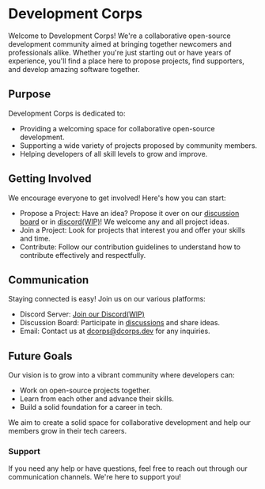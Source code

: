 # Development Corps

Welcome to Development Corps! We're a collaborative open-source development community aimed at bringing together newcomers and professionals alike. Whether you're just starting out or have years of experience, you'll find a place here to propose projects, find supporters, and develop amazing software together.

## Purpose

Development Corps is dedicated to:

- Providing a welcoming space for collaborative open-source development.
- Supporting a wide variety of projects proposed by community members.
- Helping developers of all skill levels to grow and improve.

## Getting Involved

We encourage everyone to get involved! Here's how you can start:

- Propose a Project: Have an idea? Propose it over on our [discussion board](https://github.com/orgs/Development-Corps/discussions) or in [discord(WIP)](#LinkToCome)! We welcome any and all project ideas.
- Join a Project: Look for projects that interest you and offer your skills and time.
- Contribute: Follow our contribution guidelines to understand how to contribute effectively and respectfully.

## Communication

Staying connected is easy! Join us on our various platforms:

- Discord Server: [Join our Discord(WIP)](#LinkToCome)
- Discussion Board: Participate in [discussions](https://github.com/orgs/Development-Corps/discussions) and share ideas.
- Email: Contact us at dcorps@dcorps.dev for any inquiries.


## Future Goals

Our vision is to grow into a vibrant community where developers can:

- Work on open-source projects together.
- Learn from each other and advance their skills.
- Build a solid foundation for a career in tech.

We aim to create a solid space for collaborative development and help our members grow in their tech careers.

### Support

If you need any help or have questions, feel free to reach out through our communication channels. We're here to support you!
